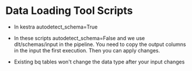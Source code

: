# Data Loading Tool Scripts

* In kestra autodetect_schema=True
* In these scripts autodetect_schema=False and we use dlt/schemas/input in the pipeline.
You need to copy the output columns in the input the first execution. Then you can apply changes.

* Existing bq tables won't change the data type after your input changes
